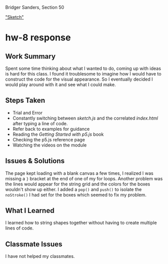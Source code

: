 Bridger Sanders, Section 50

["Sketch"](https://bridger-sanders.github.io/120-work/hw-8)

# hw-8 response

## Work Summary

Spent some time thinking about what I wanted to do, coming up with ideas is hard for this class. I found it troublesome to imagine how I would have to construct the code for the visual appearance. So I eventually decided I would play around with it and see what I could make.

## Steps Taken

- Trial and Error
- Constantly switching between *sketch.js* and the correlated *index.html* after typing a line of code.
- Refer back to examples for guidance
- Reading the *Getting Started with p5.js* book
- Checking the p5.js reference page
- Watching the videos on the module

## Issues & Solutions

The page kept loading with a blank canvas a few times, I realized I was missing a `}` bracket at the end of one of my for loops. Another problem was the lines would appear for the string grid and the colors for the boxes wouldn't show up either. I added a `pop()` and `push()` to isolate the `noStroke()` I had set for the boxes which seemed to fix my problem.

## What I Learned 

I learned how to string shapes together without having to create multiple lines of code.

## Classmate Issues

I have not helped my classmates.
